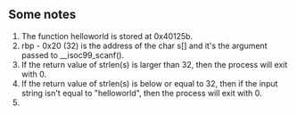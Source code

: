 ## Some notes
1. The function helloworld is stored at 0x40125b.
2. rbp - 0x20 (32) is the address of the char s[] and it's the argument passed to __isoc99_scanf().
3. If the return value of strlen(s) is larger than 32, then the process will exit with 0.
4. If the return value of strlen(s) is below or equal to 32, then if the input string isn't equal to "helloworld", then the process will exit with 0.
5. 
